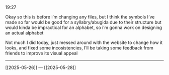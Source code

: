 19:27

Okay so this is before i’m changing any files, but I think the symbols I’ve made so far would be good for a syllabry/abugida due to their structure but would kinda be impractical for an alphabet, so i’m gonna work on designing an actual alphabet

Not much I did today, just messed around with the website to change how it looks, and fixed some incosistencies, I’ll be taking some feedback from friends to improve its visual appeal

---
[[2025-05-26]] — [[2025-05-28]]